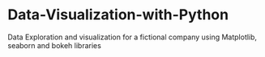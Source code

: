 # Data-Visualization-with-Python
Data Exploration and visualization for a fictional company using Matplotlib, seaborn and bokeh libraries
